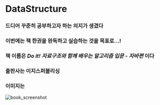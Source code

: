 # DataStructure

### 드디어 꾸준히 공부하고자 하는 의지가 생겼다
### 이번에는 책 한권을 완독하고 실습하는 것을 목표로...!
### 책 이름은 ***Do it! 자료구조와 함께 배우는 알고리즘 입문 - 자바편*** 이다
### 출판사는 이지스퍼블리싱
### 이미지는
![book_screenshot](/Users/younjae/Desktop)
